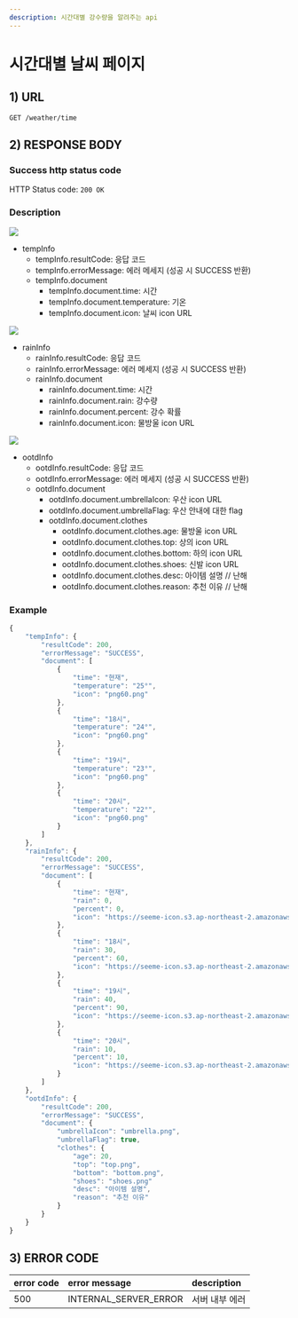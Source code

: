 ```yaml
---
description: 시간대별 강수량을 알려주는 api
---
```


# 시간대별 날씨 페이지

## 1\) URL

```text
GET /weather/time
```

## 2\) RESPONSE BODY

### Success http status code

HTTP Status code: `200 OK`

### Description

![](https://user-images.githubusercontent.com/68107000/124440085-31d82500-ddb5-11eb-9a1e-b9cc888a4380.png)

* tempInfo
  * tempInfo.resultCode: 응답 코드
  * tempInfo.errorMessage: 에러 메세지 \(성공 시 SUCCESS 반환\)
  * tempInfo.document
    * tempInfo.document.time:  시간
    * tempInfo.document.temperature: 기온
    * tempInfo.document.icon: 날씨 icon URL

![](https://user-images.githubusercontent.com/68107000/124441433-a19adf80-ddb6-11eb-9d14-9d8736b524ba.png)

* rainInfo
  * rainInfo.resultCode: 응답 코드
  * rainInfo.errorMessage: 에러 메세지 \(성공 시 SUCCESS 반환\)
  * rainInfo.document
    * rainInfo.document.time: 시간
    * rainInfo.document.rain: 강수량
    * rainInfo.document.percent: 강수 확률
    * rainInfo.document.icon: 물방울 icon URL

![](https://user-images.githubusercontent.com/68107000/126878184-4b724c1d-025c-4aef-9844-b02681fcc3ae.png)

* ootdInfo
  * ootdInfo.resultCode: 응답 코드
  * ootdInfo.errorMessage: 에러 메세지 \(성공 시 SUCCESS 반환\)
  * ootdInfo.document
    * ootdInfo.document.umbrellaIcon: 우산 icon URL
    * ootdInfo.document.umbrellaFlag: 우산 안내에 대한 flag
    * ootdInfo.document.clothes
      * ootdInfo.document.clothes.age: 물방울 icon URL
      * ootdInfo.document.clothes.top: 상의 icon URL
      * ootdInfo.document.clothes.bottom: 하의 icon URL
      * ootdInfo.document.clothes.shoes: 신발 icon URL
      * ootdInfo.document.clothes.desc: 아이템 설명 // 난해
      * ootdInfo.document.clothes.reason: 추천 이유 // 난해

### Example

```javascript
{
    "tempInfo": {
        "resultCode": 200,
        "errorMessage": "SUCCESS",
        "document": [
            {
                "time": "현재",
                "temperature": "25°",
                "icon": "png60.png"
            },
            {
                "time": "18시",
                "temperature": "24°",
                "icon": "png60.png"
            },
            {
                "time": "19시",
                "temperature": "23°",
                "icon": "png60.png"
            },
            {
                "time": "20시",
                "temperature": "22°",
                "icon": "png60.png"
            }
        ]
    },
    "rainInfo": {
        "resultCode": 200,
        "errorMessage": "SUCCESS",
        "document": [
            {
                "time": "현재",
                "rain": 0,
                "percent": 0,
                "icon": "https://seeme-icon.s3.ap-northeast-2.amazonaws.com/icon/weather/rain/0.png"
            },
            {
                "time": "18시",
                "rain": 30,
                "percent": 60,
                "icon": "https://seeme-icon.s3.ap-northeast-2.amazonaws.com/icon/weather/rain/60.png"
            },
            {
                "time": "19시",
                "rain": 40,
                "percent": 90,
                "icon": "https://seeme-icon.s3.ap-northeast-2.amazonaws.com/icon/weather/rain/90.png"
            },
            {
                "time": "20시",
                "rain": 10,
                "percent": 10,
                "icon": "https://seeme-icon.s3.ap-northeast-2.amazonaws.com/icon/weather/rain/10.png"
            }
        ]
    },
    "ootdInfo": {
        "resultCode": 200,
        "errorMessage": "SUCCESS",
        "document": {
            "umbrellaIcon": "umbrella.png",
            "umbrellaFlag": true,
            "clothes": {
                "age": 20,
                "top": "top.png",
                "bottom": "bottom.png",
                "shoes": "shoes.png"
                "desc": "아이템 설명",
                "reason": "추천 이유"
            }
        }
    }
}
```

## 3\) ERROR CODE

| error code | error message | description |
| :--- | :--- | :--- |
| 500 | INTERNAL\_SERVER\_ERROR | 서버 내부 에러 |

